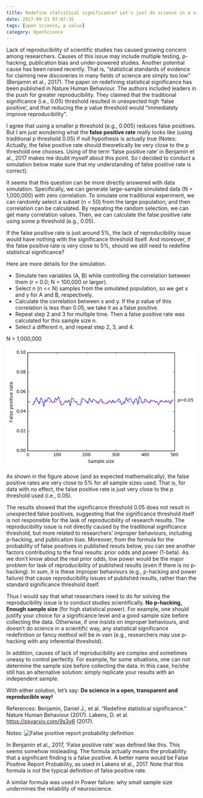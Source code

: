 ```yaml
---
title: Redefine statistical significance? Let's just do science in a scientific way.
date: 2017-09-21 07:07:35
tags: [open science, p value]
category: OpenScience
---
```

Lack of reproducibility of scientific studies has caused growing concern among researchers. Causes of this issue may include multiple testing, p-hacking, publication bias and under-powered studies. Another potential cause has been raised recently. That is, “statistical standards of evidence for claiming new discoveries in many fields of science are simply too low” (Benjamin et al., 2017). The paper on redefining statistical significance has been published in Nature Human Behaviour. The authors included leaders in the push for greater reproducibility. They claimed that the traditional significance (i.e., 0.05) threshold resulted in unexpected high ‘false positive’, and that reducing the p value threshold would “immediately improve reproducibility”.

I agree that using a smaller p threshold (e.g., 0.005) reduces false positives. But I am just wondering what the **false positive rate** really looks like (using traditional p threshold 0.05) if null hypothesis is actually true (Notes: Actually, the false positive rate should theoretically be very close to the p threshold one chooses. Using of the term ‘false positive rate’ in Benjamin et al., 2017 makes me doubt myself about this point. So I decided to conduct a simulation below make sure that my understanding of false positive rate is correct).

It seems that this question can be more directly answered with data simulation. Specifically, we can generate large-sample simulated data (N = 1,000,000) with zero correlation. To simulate one traditional experiment, we can randomly select a subset (n = 50) from the large population, and then correlation can be calculated. By repeating the random selection, we can get many correlation values. Then, we can calculate the false positive rate using some p threshold (e.g., 0.05).

If the false positive rate is just around 5%, the lack of reproducibility issue would have nothing with the significance threshold itself. And moreover, if the false positive rate is very close to 5%, should we still need to redefine statistical significance?

Here are more details for the simulation.

- Simulate two variables (A, B) while controlling the correlation between them (r = 0.0; N = 100,000 or larger).
- Select n (n << N) samples from the simulated population, so we get x and y for A and B, respectively.
- Calculate the correlation between x and y. If the p value of this correlation is less than 0.05, we take it as a false positive.
- Repeat step 2 and 3 for multiple time. Then a false positive rate was calculated for this sample size n.
- Select a different n, and repeat step 2, 3, and 4.

N = 1,000,000

![False positive rate with p threshold of 0.05](/images/post_images/fpr.png "False positive rate with p threshold of 0.05")

As shown in the figure above (and as expected mathematically), the false positive rates are very close to 5% for all sample sizes used. That is, for data with no effect, the false positive rate is just very close to the p threshold used (i.e., 0.05).

The results showed that the significance threshold 0.05 does not result in unexpected false positives, suggesting that the significance threshold itself is not responsible for the lask of reproducibility of research results. The reproducibility issue is not directly caused by the traditional significance threshold, but more related to researchers’ improper behaviours, including p-hacking, and publication bias. Moreover, from the formula for the probability of false positives in published resuts below, you can see another factors contributing to the final results: prior odds and power (1-beta). As we don’t know about the real prior odds, low power would be the major problem for lask of reproducibility of published results (even if there is no p-hacking). In sum, it is these improper behaviours (e.g., p-hacking and power failure) that cause reproducibility issues of published results, rather than the standard significance threshold itself.

Thus I would say that what researchers need to do for solving the reproducibility issue is to conduct studies scientifically. **No p-hacking, Enough sample size** (for high statistical power). For example, one should justify your choice for a significance level and a good sample size before collecting the data. Otherwise, if one insists on improper behaviours, and doesn’t do science in a scientific way, any statistical significance redefinition or fancy method will be in vain (e.g., researchers may use p-hacking with any inferential threshold).

In addition, causes of lack of reproducibility are complex and sometimes uneasy to control perfectly. For example, for some situations, one can not determine the sample size before collecting the data. In this case, he/she still has an alternative solution: simply replicate your results with an independent sample.

With either solution, let’s say: **Do science in a open, transparent and reproducible way!**

References:
Benjamin, Daniel J., et al. “Redefine statistical significance.” Nature Human Behaviour (2017).
Lakens, D. et al. https://psyarxiv.com/9s3y6 (2017).

Notes:
![False positive report probability definition
](/images/post_images/fpr2.png "False positive report probability definition")

In Benjamin et al., 2017, ‘False positive rate’ was defined like this. This seems somehow misleading. The formula actually means the probability that a significant finding is a false positive. A better name would be False Positive Report Probability, as used in Lakens et al., 2017. Note that this formula is not the typical definition of false positive rate.

A similar formula was used in Power failure: why small sample size undermines the reliability of neuroscience.